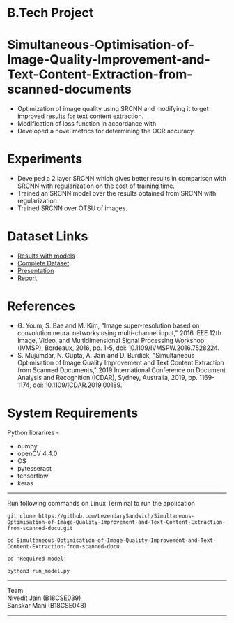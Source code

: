 # B.Tech Project 

# Simultaneous-Optimisation-of-Image-Quality-Improvement-and-Text-Content-Extraction-from-scanned-documents


- Optimization of image quality using SRCNN and modifying it to get improved results for text content extraction.
- Modification of loss function in accordance with 
- Developed a novel metrics for determining the OCR accuracy.

# Experiments

- Develped a 2 layer SRCNN which gives better results in comparison with SRCNN with regularization on the cost of training time.
- Trained an SRCNN model over the results obtained from SRCNN with regularization.
- Trained SRCNN over OTSU of images. 
# Dataset Links

- [Results with models](https://drive.google.com/file/d/1XoG53LyO_0_E3zAE7I7ZC6KW5RTM6hp6/view?usp=sharing)
- [Complete Dataset](https://drive.google.com/drive/folders/1VaBosPu6Na3646f9pAeacdCrAxqsK3Qb?usp=sharing)
- [Presentation](https://docs.google.com/presentation/d/1k6K3MtUwZgs87fLgY51Yv7Q-NfZyQ3zPD9vPmPFyXuw/edit?usp=sharing)
- [Report](https://docs.google.com/document/d/1phWHFxgaWHPzS6AjIN620QCyImc66kRi38ATeAipYFM/edit?usp=sharing)
# References
- G. Youm, S. Bae and M. Kim, "Image super-resolution based on convolution neural networks using multi-channel input," 2016 IEEE 12th Image, Video, and Multidimensional Signal Processing Workshop (IVMSP), Bordeaux, 2016, pp. 1-5, doi: 10.1109/IVMSPW.2016.7528224.
- S. Mujumdar, N. Gupta, A. Jain and D. Burdick, "Simultaneous Optimisation of Image Quality Improvement and Text Content Extraction from Scanned Documents," 2019 International Conference on Document Analysis and Recognition (ICDAR), Sydney, Australia, 2019, pp. 1169-1174, doi: 10.1109/ICDAR.2019.00189.
# System Requirements
Python librarires -
- numpy
- openCV 4.4.0
- OS
- pytesseract
- tensorflow
- keras
___
Run following commands on Linux Terminal to run the application  
```  batch
git clone https://github.com/LezendarySandwich/Simultaneous-Optimisation-of-Image-Quality-Improvement-and-Text-Content-Extraction-from-scanned-docu.git
```

``` batch
cd Simultaneous-Optimisation-of-Image-Quality-Improvement-and-Text-Content-Extraction-from-scanned-docu
```
  
``` batch
cd 'Required model'
```

``` batch
python3 run_model.py
```

___
Team  
Nivedit Jain (B18CSE039)
<br/>
Sanskar Mani (B18CSE048)   
___